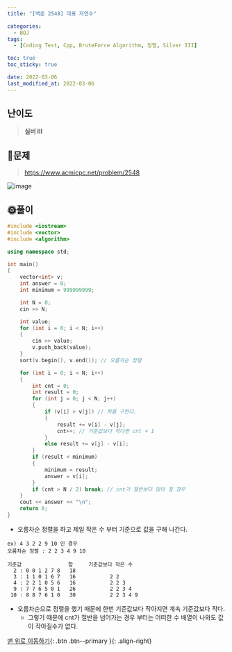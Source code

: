 ```yaml
---
title: "[백준 2548] 대표 자연수"

categories:
  - BOJ
tags:
  - [Coding Test, Cpp, BruteForce Algorithm, 정렬, Silver III]

toc: true
toc_sticky: true

date: 2022-03-06
last_modified_at: 2022-03-06
---
```


## 난이도

> **실버 III**

## 📜문제

> <https://www.acmicpc.net/problem/2548>

![image](https://user-images.githubusercontent.com/81313733/156914953-9db8818e-775d-4621-8ce9-84a8a8b2a963.png)

## 🌞풀이

```c++
#include <iostream>
#include <vector>
#include <algorithm>

using namespace std;

int main()
{
	vector<int> v;
	int answer = 0;
	int minimum = 999999999;

	int N = 0;
	cin >> N;

	int value;
	for (int i = 0; i < N; i++)
	{
		cin >> value;
		v.push_back(value);
	}
	sort(v.begin(), v.end()); // 오름차순 정렬

	for (int i = 0; i < N; i++)
	{
		int cnt = 0;
		int result = 0;
		for (int j = 0; j < N; j++)
		{
			if (v[i] > v[j]) // 차를 구한다.
			{
				result += v[i] - v[j];
				cnt++; // 기준값보다 작다면 cnt + 1
			}
			else result += v[j] - v[i];
		}
		if (result < minimum)
		{
			minimum = result;
			answer = v[i];
		}
		if (cnt > N / 2) break; // cnt가 절반보다 많아 질 경우
	}
	cout << answer << "\n";
	return 0;
}
```

- 오름차순 정렬을 하고 제일 작은 수 부터 기준으로 값을 구해 나간다.

```
ex) 4 3 2 2 9 10 인 경우
오름차순 정렬 : 2 2 3 4 9 10

기준값               합     기준값보다 작은 수
  2 : 0 0 1 2 7 8   18
  3 : 1 1 0 1 6 7   16           2 2
  4 : 2 2 1 0 5 6   16           2 2 3
  9 : 7 7 6 5 0 1   26           2 2 3 4
 10 : 8 8 7 6 1 0   30           2 2 3 4 9

```

- 오름차순으로 정렬을 했기 때문에 한번 기준값보다 작아지면 계속 기준값보다 작다.
  - 그렇기 때문에 cnt가 절반을 넘어가는 경우 부터는 어떠한 수 배열이 나와도 값이 작아질수가 없다.

[맨 위로 이동하기](#){: .btn .btn--primary }{: .align-right}
